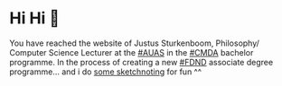 # Hi Hi 🖖

You have reached the website of Justus Sturkenboom, Philosophy/ Computer Science Lecturer at the [#AUAS](https://www.amsterdamuas.com/) in the [#CMDA](https://www.cmd-amsterdam.nl/english/) bachelor programme. In the process of creating a new [#FDND](https://fdnd.nl/) associate degree programme... and i do [some sketchnoting](https://twitter.com/ju5tu5) for fun ^^



<!--
**ju5tu5/ju5tu5** is a ✨ _special_ ✨ repository because its `README.md` (this file) appears on your GitHub profile.

Here are some ideas to get you started:

- 🔭 I’m currently working on ...
- 🌱 I’m currently learning ...
- 👯 I’m looking to collaborate on ...
- 🤔 I’m looking for help with ...
- 💬 Ask me about ...
- 📫 How to reach me: ...
- 😄 Pronouns: ...
- ⚡ Fun fact: ...
-->
